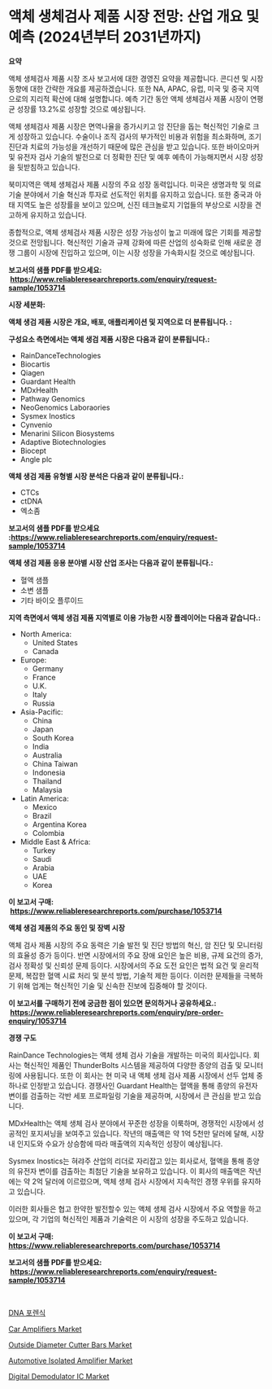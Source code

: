 <p><h1>액체 생체검사 제품 시장 전망: 산업 개요 및 예측 (2024년부터 2031년까지)</h1></p><p><strong>요약</strong></p>
<p><p>액체 생체검사 제품 시장 조사 보고서에 대한 경영진 요약을 제공합니다. 콘디션 및 시장 동향에 대한 간략한 개요를 제공하겠습니다. 또한 NA, APAC, 유럽, 미국 및 중국 지역으로의 지리적 확산에 대해 설명합니다. 예측 기간 동안 액체 생체검사 제품 시장이 연평균 성장률 13.2%로 성장할 것으로 예상됩니다.</p><p>액체 생체검사 제품 시장은 면역나율을 증가시키고 암 진단을 돕는 혁신적인 기술로 크게 성장하고 있습니다. 수술이나 조직 검사의 부가적인 비용과 위험을 최소화하며, 조기 진단과 치료의 가능성을 개선하기 때문에 많은 관심을 받고 있습니다. 또한 바이오마커 및 유전자 검사 기술의 발전으로 더 정확한 진단 및 예후 예측이 가능해지면서 시장 성장을 뒷받침하고 있습니다.</p><p>북미지역은 액체 생체검사 제품 시장의 주요 성장 동력입니다. 미국은 생명과학 및 의료 기술 분야에서 기술 혁신과 투자로 선도적인 위치를 유지하고 있습니다. 또한 중국과 아태 지역도 높은 성장률을 보이고 있으며, 신진 테크놀로지 기업들의 부상으로 시장을 견고하게 유지하고 있습니다.</p><p>종합적으로, 액체 생체검사 제품 시장은 성장 가능성이 높고 미래에 많은 기회를 제공할 것으로 전망됩니다. 혁신적인 기술과 규제 강화에 따른 산업의 성숙화로 인해 새로운 경쟁 그룹이 시장에 진입하고 있으며, 이는 시장 성장을 가속화시킬 것으로 예상됩니다.</p></p>
<p><strong>보고서의 샘플 PDF를 받으세요: &nbsp;<a href="https://www.reliableresearchreports.com/enquiry/request-sample/1053714">https://www.reliableresearchreports.com/enquiry/request-sample/1053714</a></strong></p>
<p><strong>시장 세분화:</strong></p>
<p><strong> 액체 생검 제품 시장은 개요, 배포, 애플리케이션 및 지역으로 더 분류됩니다. :</strong></p>
<p><strong>구성요소 측면에서는 액체 생검 제품 시장은 다음과 같이 분류됩니다.:</strong></p>
<p><ul><li>RainDanceTechnologies</li><li>Biocartis</li><li>Qiagen</li><li>Guardant Health</li><li>MDxHealth</li><li>Pathway Genomics</li><li>NeoGenomics Laboraories</li><li>Sysmex Inostics</li><li>Cynvenio</li><li>Menarini Silicon Biosystems</li><li>Adaptive Biotechnologies</li><li>Biocept</li><li>Angle plc</li></ul></p>
<p><strong> 액체 생검 제품 유형별 시장 분석은 다음과 같이 분류됩니다.:</strong></p>
<p><ul><li>CTCs</li><li>ctDNA</li><li>엑소좀</li></ul></p>
<p><strong>보고서의 샘플 PDF를 받으세요 :<a href="https://www.reliableresearchreports.com/enquiry/request-sample/1053714">https://www.reliableresearchreports.com/enquiry/request-sample/1053714</a></strong></p>
<p><strong> 액체 생검 제품 응용 분야별 시장 산업 조사는 다음과 같이 분류됩니다.:</strong></p>
<p><ul><li>혈액 샘플</li><li>소변 샘플</li><li>기타 바이오 플루이드</li></ul></p>
<p><strong>지역 측면에서 액체 생검 제품 지역별로 이용 가능한 시장 플레이어는 다음과 같습니다.:</strong></p>
<p><ul>
    <li>
        North America:
        <ul>
            <li>United States</li>
            <li>Canada</li>
        </ul>
    </li>
    <li>
        Europe:
        <ul>
            <li>Germany</li>
            <li>France</li>
            <li>U.K.</li>
            <li>Italy</li>
            <li>Russia</li>
        </ul>
    </li>
    <li>
        Asia-Pacific:
        <ul>
            <li>China</li>
            <li>Japan</li>
            <li>South Korea</li>
            <li>India</li>
            <li>Australia</li>
            <li>China Taiwan</li>
            <li>Indonesia</li>
            <li>Thailand</li>
            <li>Malaysia</li>
        </ul>
    </li>
    <li>
        Latin America:
        <ul>
            <li>Mexico</li>
            <li>Brazil</li>
            <li>Argentina Korea</li>
            <li>Colombia</li>
        </ul>
    </li>
    <li>
        Middle East & Africa:
        <ul>
            <li>Turkey</li>
            <li>Saudi</li>
            <li>Arabia</li>
            <li>UAE</li>
            <li>Korea</li>
        </ul>
    </li>
    </ul></p>
<p><strong>이 보고서 구매: &nbsp;<a href="https://www.reliableresearchreports.com/purchase/1053714">https://www.reliableresearchreports.com/purchase/1053714</a></strong></p>
<p><strong>액체 생검 제품의 주요 동인 및 장벽 시장</strong></p>
<p><p>액체 검사 제품 시장의 주요 동력은 기술 발전 및 진단 방법의 혁신, 암 진단 및 모니터링의 효율성 증가 등이다. 반면 시장에서의 주요 장애 요인은 높은 비용, 규제 요건의 증가, 검사 정확성 및 신뢰성 문제 등이다. 시장에서의 주요 도전 요인은 법적 요건 및 윤리적 문제, 복잡한 혈액 시료 처리 및 분석 방법, 기술적 제한 등이다. 이러한 문제들을 극복하기 위해 업계는 혁신적인 기술 및 신속한 진보에 집중해야 할 것이다.</p></p>
<p><strong>이 보고서를 구매하기 전에 궁금한 점이 있으면 문의하거나 공유하세요.: &nbsp;<a href="https://www.reliableresearchreports.com/enquiry/pre-order-enquiry/1053714">https://www.reliableresearchreports.com/enquiry/pre-order-enquiry/1053714</a></strong></p>
<p><strong>경쟁 구도</strong></p>
<p><p>RainDance Technologies는 액체 생체 검사 기술을 개발하는 미국의 회사입니다. 회사는 혁신적인 제품인 ThunderBolts 시스템을 제공하여 다양한 종양의 검출 및 모니터링에 사용됩니다. 또한 이 회사는 현 미국 내 액체 생체 검사 제품 시장에서 선두 업체 중 하나로 인정받고 있습니다. 경쟁사인 Guardant Health는 혈액을 통해 종양의 유전자 변이를 검출하는 각반 세포 프로파일링 기술을 제공하며, 시장에서 큰 관심을 받고 있습니다. </p><p>MDxHealth는 액체 생체 검사 분야에서 꾸준한 성장을 이룩하며, 경쟁적인 시장에서 성공적인 포지셔닝을 보여주고 있습니다. 작년의 매출액은 약 1억 5천만 달러에 달해, 시장 내 인지도와 수요가 상승함에 따라 매출액의 지속적인 성장이 예상됩니다. </p><p>Sysmex Inostics는 혀랴주 산업의 리더로 자리잡고 있는 회사로서, 혈액을 통해 종양의 유전자 변이를 검출하는 최첨단 기술을 보유하고 있습니다. 이 회사의 매출액은 작년에는 약 2억 달러에 이르렀으며, 액체 생체 검사 시장에서 지속적인 경쟁 우위를 유지하고 있습니다. </p><p>이러한 회사들은 협고 한약한 발전할수 있는 액체 생체 검사 시장에서 주요 역할을 하고 있으며, 각 기업의 혁신적인 제품과 기술력은 이 시장의 성장을 주도하고 있습니다.</p></p>
<p><strong>이 보고서 구매: &nbsp; <a href="https://www.reliableresearchreports.com/purchase/1053714">https://www.reliableresearchreports.com/purchase/1053714</a></strong></p>
<p><strong>보고서의 샘플 PDF를 받으세요: &nbsp;<a href="https://www.reliableresearchreports.com/enquiry/request-sample/1053714">https://www.reliableresearchreports.com/enquiry/request-sample/1053714</a></strong><strong></strong></p>
<p>&nbsp;</p>
<p><p><a href="https://github.com/vsckjg50460/Market-Research-Report-List-1/blob/main/3752447187961.md">DNA 포렌식</a></p><p><a href="https://github.com/abdelrhmankishk22/Market-Research-Report-List-3/blob/main/car-amplifiers-market.md">Car Amplifiers Market</a></p><p><a href="https://issuu.com/reportprime-2/docs/outside-diameter-cutter-bars-market-size-2030.pptx">Outside Diameter Cutter Bars Market</a></p><p><a href="https://valiant-lunge-8fe.notion.site/Automotive-Isolated-Amplifier-Market-Share-Market-New-Trends-Analysis-Report-By-Type-By-Applicati-81e7c9d70bae4dfe9032ca617230835b">Automotive Isolated Amplifier Market</a></p><p><a href="https://artistic-helicopter-ca9.notion.site/Digital-Demodulator-IC-Market-Offer-Valuable-Insights-into-Market-Size-Market-Share-Market-Trends--fa8a837fd55a4a2c9d1b25e33889e52a">Digital Demodulator IC Market</a></p></p>
